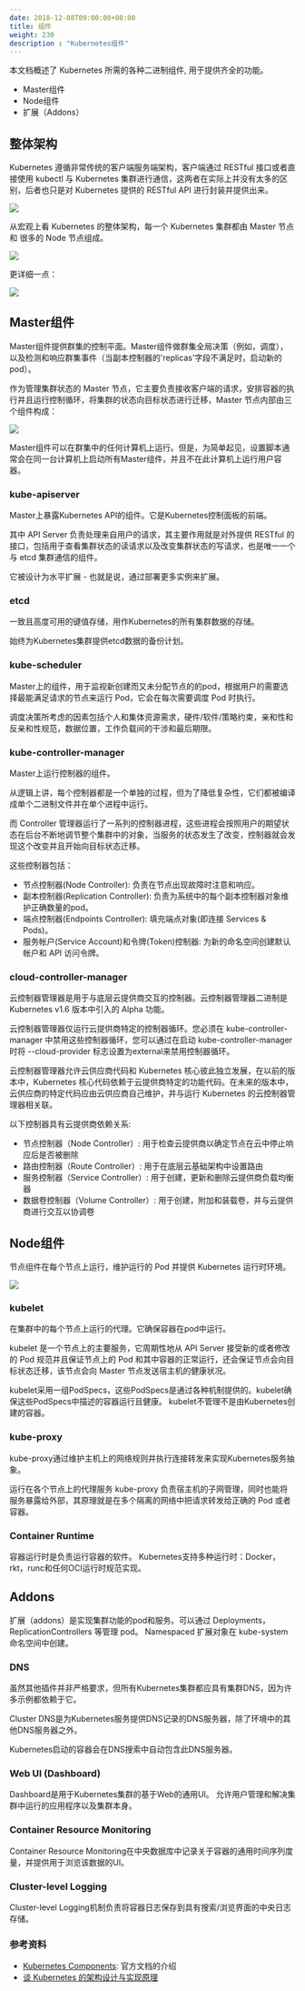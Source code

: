 ```yaml
---
date: 2018-12-08T09:00:00+08:00
title: 组件
weight: 230
description : "Kubernetes组件"
---
```


本文档概述了 Kubernetes 所需的各种二进制组件, 用于提供齐全的功能。

- Master组件
- Node组件
- 扩展（Addons）

## 整体架构

Kubernetes 遵循非常传统的客户端服务端架构，客户端通过 RESTful 接口或者直接使用 kubectl 与 Kubernetes 集群进行通信，这两者在实际上并没有太多的区别，后者也只是对 Kubernetes 提供的 RESTful API 进行封装并提供出来。

![](images/kubernetes-architecture.png)

从宏观上看 Kubernetes 的整体架构，每一个 Kubernetes 集群都由 Master 节点 和 很多的 Node 节点组成。

![](images/k8s-components.png)

更详细一点：

![](images/k8s-high-level-component-architecture.png)

## Master组件

Master组件提供群集的控制平面。Master组件做群集全局决策（例如，调度），以及检测和响应群集事件（当副本控制器的'replicas'字段不满足时，启动新的pod）。

作为管理集群状态的 Master 节点，它主要负责接收客户端的请求，安排容器的执行并且运行控制循环，将集群的状态向目标状态进行迁移，Master 节点内部由三个组件构成：

![](images/kubernetes-master-node.png)

Master组件可以在群集中的任何计算机上运行。但是，为简单起见，设置脚本通常会在同一台计算机上启动所有Master组件，并且不在此计算机上运行用户容器。

### kube-apiserver

Master上暴露Kubernetes API的组件。它是Kubernetes控制面板的前端。

其中 API Server 负责处理来自用户的请求，其主要作用就是对外提供 RESTful 的接口，包括用于查看集群状态的读请求以及改变集群状态的写请求，也是唯一一个与 etcd 集群通信的组件。

它被设计为水平扩展 - 也就是说，通过部署更多实例来扩展。 

### etcd

一致且高度可用的键值存储，用作Kubernetes的所有集群数据的存储。

始终为Kubernetes集群提供etcd数据的备份计划。

### kube-scheduler

Master上的组件，用于监视新创建而又未分配节点的的pod，根据用户的需要选择最能满足请求的节点来运行 Pod，它会在每次需要调度 Pod 时执行。

调度决策所考虑的因素包括个人和集体资源需求，硬件/软件/策略约束，亲和性和反亲和性规范，数据位置，工作负载间的干涉和最后期限。

### kube-controller-manager

Master上运行控制器的组件。

从逻辑上讲，每个控制器都是一个单独的过程，但为了降低复杂性，它们都被编译成单个二进制文件并在单个进程中运行。

而 Controller 管理器运行了一系列的控制器进程，这些进程会按照用户的期望状态在后台不断地调节整个集群中的对象，当服务的状态发生了改变，控制器就会发现这个改变并且开始向目标状态迁移。

这些控制器包括：

- 节点控制器(Node Controller): 负责在节点出现故障时注意和响应。
- 副本控制器(Replication Controller): 负责为系统中的每个副本控制器对象维护正确数量的pod。
- 端点控制器(Endpoints Controller): 填充端点对象(即连接 Services & Pods)。
- 服务帐户(Service Account)和令牌(Token)控制器: 为新的命名空间创建默认帐户和 API 访问令牌。

### cloud-controller-manager

云控制器管理器是用于与底层云提供商交互的控制器。云控制器管理器二进制是 Kubernetes v1.6 版本中引入的 Alpha 功能。

云控制器管理器仅运行云提供商特定的控制器循环。您必须在 kube-controller-manager 中禁用这些控制器循环，您可以通过在启动 kube-controller-manager 时将 --cloud-provider 标志设置为external来禁用控制器循环。

云控制器管理器允许云供应商代码和 Kubernetes 核心彼此独立发展，在以前的版本中，Kubernetes 核心代码依赖于云提供商特定的功能代码。在未来的版本中，云供应商的特定代码应由云供应商自己维护，并与运行 Kubernetes 的云控制器管理器相关联。

以下控制器具有云提供商依赖关系:

- 节点控制器（Node Controller）: 用于检查云提供商以确定节点在云中停止响应后是否被删除
- 路由控制器（Route Controller）: 用于在底层云基础架构中设置路由
- 服务控制器（Service Controller）: 用于创建，更新和删除云提供商负载均衡器
- 数据卷控制器（Volume Controller）: 用于创建，附加和装载卷，并与云提供商进行交互以协调卷

## Node组件

节点组件在每个节点上运行，维护运行的 Pod 并提供 Kubernetes 运行时环境。

![](images/kubernetes-worker-node.png)

### kubelet

在集群中的每个节点上运行的代理。它确保容器在pod中运行。

kubelet 是一个节点上的主要服务，它周期性地从 API Server 接受新的或者修改的 Pod 规范并且保证节点上的 Pod 和其中容器的正常运行，还会保证节点会向目标状态迁移，该节点会向 Master 节点发送宿主机的健康状况。

kubelet采用一组PodSpecs，这些PodSpecs是通过各种机制提供的。kubelet确保这些PodSpecs中描述的容器运行且健康。 kubelet不管理不是由Kubernetes创建的容器。

### kube-proxy

kube-proxy通过维护主机上的网络规则并执行连接转发来实现Kubernetes服务抽象。

运行在各个节点上的代理服务 kube-proxy 负责宿主机的子网管理，同时也能将服务暴露给外部，其原理就是在多个隔离的网络中把请求转发给正确的 Pod 或者容器。

### Container Runtime

容器运行时是负责运行容器的软件。 Kubernetes支持多种运行时：Docker，rkt，runc和任何OCI运行时规范实现。

## Addons

扩展（addons）是实现集群功能的pod和服务。可以通过 Deployments，ReplicationControllers 等管理 pod。 Namespaced 扩展对象在 kube-system 命名空间中创建。

### DNS

虽然其他插件并非严格要求，但所有Kubernetes集群都应具有集群DNS，因为许多示例都依赖于它。

Cluster DNS是为Kubernetes服务提供DNS记录的DNS服务器，除了环境中的其他DNS服务器之外。

Kubernetes启动的容器会在DNS搜索中自动包含此DNS服务器。

### Web UI (Dashboard)

Dashboard是用于Kubernetes集群的基于Web的通用UI。 允许用户管理和解决集群中运行的应用程序以及集群本身。

### Container Resource Monitoring

Container Resource Monitoring在中央数据库中记录关于容器的通用时间序列度量，并提供用于浏览该数据的UI。

### Cluster-level Logging

Cluster-level Logging机制负责将容器日志保存到具有搜索/浏览界面的中央日志存储。

### 参考资料

- [Kubernetes Components](https://kubernetes.io/docs/concepts/overview/components/): 官方文档的介绍
- [谈 Kubernetes 的架构设计与实现原理](https://draveness.me/understanding-kubernetes)
